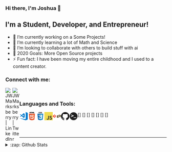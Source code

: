 ### Hi there, I'm Joshua 👋

<!--[![Twitter Follow](https://img.shields.io/twitter/follow/Jwmarksberry?color=1DA1F2&logo=twitter&style=for-the-badge)](https://twitter.com/intent/follow?original_referer=https%3A%2F%2Fgithub.com%2FJwmarksberry&screen_name=Jwmarksberry)-->

## I'm a Student, Developer, and Entrepreneur!

- 🔭 I’m currently working on a Some Projects!
- 🌱 I’m currently learning a lot of Math and Science
- 👯 I’m looking to collaborate with others to build stuff with ai 
- 🥅 2020 Goals: More Open Source projects
- ⚡ Fun fact: I have been moving my entire childhood and I used to a content creator. 


### Connect with me:
[<img align="left" alt="JWMarksberry | LinkedIn" width="22px" src="https://cdn.jsdelivr.net/npm/simple-icons@v3/icons/linkedin.svg" />][linkedin]
[<img align="left" alt="JWMarksberry | Twitter" width="22px" src="https://cdn.jsdelivr.net/npm/simple-icons@v3/icons/twitter.svg" />][twitter]
<!--[<img align="left" alt="JWMarksberry | Instagram" width="22px" src="https://./npm/simple-icons@v3/icons/instagram.svg" />][instagram]-->

<br />

### Languages and Tools:

[<img align="left" alt="Visual Studio Code" width="26px" src="https://raw.githubusercontent.com/github/explore/80688e429a7d4ef2fca1e82350fe8e3517d3494d/topics/visual-studio-code/visual-studio-code.png" />]
[<img align="left" alt="HTML5" width="26px" src="https://raw.githubusercontent.com/github/explore/80688e429a7d4ef2fca1e82350fe8e3517d3494d/topics/html/html.png" />]
[<img align="left" alt="CSS3" width="26px" src="https://raw.githubusercontent.com/github/explore/80688e429a7d4ef2fca1e82350fe8e3517d3494d/topics/css/css.png" />]
[<img align="left" alt="JavaScript" width="26px" src="https://raw.githubusercontent.com/github/explore/80688e429a7d4ef2fca1e82350fe8e3517d3494d/topics/javascript/javascript.png" />]
[<img align="left" alt="Git" width="26px" src="https://raw.githubusercontent.com/github/explore/80688e429a7d4ef2fca1e82350fe8e3517d3494d/topics/git/git.png" />]
[<img align="left" alt="GitHub" width="26px" src="https://raw.githubusercontent.com/github/explore/78df643247d429f6cc873026c0622819ad797942/topics/github/github.png" />]
[<img align="left" alt="Terminal" width="26px" src="https://raw.githubusercontent.com/github/explore/80688e429a7d4ef2fca1e82350fe8e3517d3494d/topics/terminal/terminal.png" />]

<!--[<img align="left" alt="SQL" width="26px" src="https://raw.githubusercontent.com/github/explore/80688e429a7d4ef2fca1e82350fe8e3517d3494d/topics/sql/sql.png" />]-->
<!--[<img align="left" alt="MySQL" width="26px" src="https://raw.githubusercontent.com/github/explore/80688e429a7d4ef2fca1e82350fe8e3517d3494d/topics/mysql/mysql.png" />]-->

<br />
<br />

---


<!--<details>
<summary>:zap: Recent Github Activity</summary>
  
<!--START_SECTION:activity
1. 🗣 Commented on 
3. 💪 Opened PR
4. ❗️ Closed issue 

-->
<!--END_SECTION:activity-->

<!--</details>-->

<details>
  <summary>:zap: Github Stats</summary>

  <img align="left" alt="JoshuaMarksberry's Github Stats" src="https://github-readme-stats.codestackr.vercel.app/api?username=JoshuaMarksberry&show_icons=true&hide_border=true" />

</details>

 
[linkedin]: https://www.linkedin.com/in/joshua-marksberry-45825019b/
[twitter]: https://twitter.com/JWMarksberry
<!---[youtube]:---> 
<!---[instagram]: ---> 
<!---[website]: ---> 
